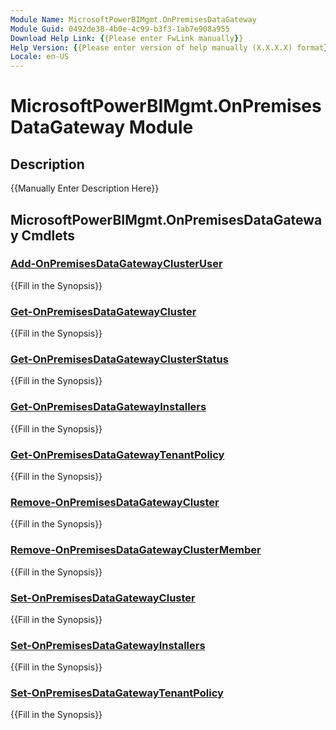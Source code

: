 ```yaml
---
Module Name: MicrosoftPowerBIMgmt.OnPremisesDataGateway
Module Guid: 0492de38-4b0e-4c99-b3f3-1ab7e908a955
Download Help Link: {{Please enter FwLink manually}}
Help Version: {{Please enter version of help manually (X.X.X.X) format}}
Locale: en-US
---
```


# MicrosoftPowerBIMgmt.OnPremisesDataGateway Module
## Description
{{Manually Enter Description Here}}

## MicrosoftPowerBIMgmt.OnPremisesDataGateway Cmdlets
### [Add-OnPremisesDataGatewayClusterUser](Add-OnPremisesDataGatewayClusterUser.md)
{{Fill in the Synopsis}}

### [Get-OnPremisesDataGatewayCluster](Get-OnPremisesDataGatewayCluster.md)
{{Fill in the Synopsis}}

### [Get-OnPremisesDataGatewayClusterStatus](Get-OnPremisesDataGatewayClusterStatus.md)
{{Fill in the Synopsis}}

### [Get-OnPremisesDataGatewayInstallers](Get-OnPremisesDataGatewayInstallers.md)
{{Fill in the Synopsis}}

### [Get-OnPremisesDataGatewayTenantPolicy](Get-OnPremisesDataGatewayTenantPolicy.md)
{{Fill in the Synopsis}}

### [Remove-OnPremisesDataGatewayCluster](Remove-OnPremisesDataGatewayCluster.md)
{{Fill in the Synopsis}}

### [Remove-OnPremisesDataGatewayClusterMember](Remove-OnPremisesDataGatewayClusterMember.md)
{{Fill in the Synopsis}}

### [Set-OnPremisesDataGatewayCluster](Set-OnPremisesDataGatewayCluster.md)
{{Fill in the Synopsis}}

### [Set-OnPremisesDataGatewayInstallers](Set-OnPremisesDataGatewayInstallers.md)
{{Fill in the Synopsis}}

### [Set-OnPremisesDataGatewayTenantPolicy](Set-OnPremisesDataGatewayTenantPolicy.md)
{{Fill in the Synopsis}}

